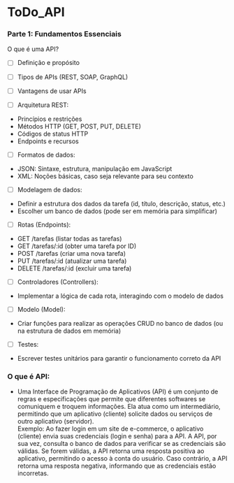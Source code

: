 # ToDo_API

### Parte 1: Fundamentos Essenciais ###

O que é uma API?

- [ ] Definição e propósito
- [ ] Tipos de APIs (REST, SOAP, GraphQL)
- [ ] Vantagens de usar APIs

- [ ] Arquitetura REST:
* Princípios e restrições
* Métodos HTTP (GET, POST, PUT, DELETE)
* Códigos de status HTTP
* Endpoints e recursos

- [ ] Formatos de dados:
* JSON: Sintaxe, estrutura, manipulação em JavaScript
* XML: Noções básicas, caso seja relevante para seu contexto

- [ ] Modelagem de dados:
* Definir a estrutura dos dados da tarefa (id, título, descrição, status, etc.)
* Escolher um banco de dados (pode ser em memória para simplificar)

- [ ] Rotas (Endpoints):
* GET /tarefas (listar todas as tarefas)
* GET /tarefas/:id (obter uma tarefa por ID)
* POST /tarefas (criar uma nova tarefa)
* PUT /tarefas/:id (atualizar uma tarefa)
* DELETE /tarefas/:id (excluir uma tarefa)

- [ ] Controladores (Controllers):
* Implementar a lógica de cada rota, interagindo com o modelo de dados

- [ ] Modelo (Model):
* Criar funções para realizar as operações CRUD no banco de dados (ou na estrutura de dados em memória)

- [ ] Testes:
* Escrever testes unitários para garantir o funcionamento correto da API

### O que é API: ###
* Uma Interface de Programação de Aplicativos (API) é um conjunto de regras e especificações que permite que diferentes softwares se comuniquem e troquem informações. Ela atua    como um intermediário, permitindo que um aplicativo (cliente) solicite dados ou serviços de outro aplicativo (servidor). <br>
  Exemplo: Ao fazer login em um site de e-commerce, o aplicativo (cliente) envia suas credenciais (login e senha) para a API. A API, por sua vez, consulta o banco de dados para   verificar se as credenciais são válidas. Se forem válidas, a API retorna uma resposta positiva ao aplicativo, permitindo o acesso à conta do usuário. Caso contrário, a API      retorna uma resposta negativa, informando que as credenciais estão incorretas.
